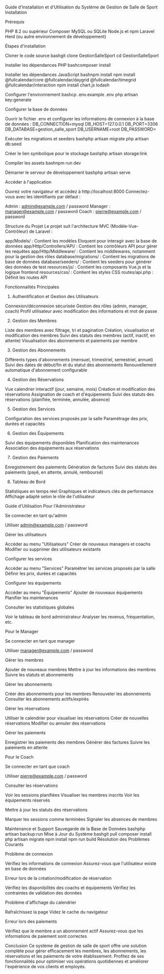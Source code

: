 Guide d'Installation et d'Utilisation du Système de Gestion de Salle de Sport
Installation

Prérequis

PHP 8.2 ou supérieur
Composer
MySQL ou SQLite
Node.js et npm
Laravel Herd (ou autre environnement de développement)

Étapes d'installation

Cloner le code source
bashgit clone <repository-url> GestionSalleSport
cd GestionSalleSport

Installer les dépendances PHP
bashcomposer install

Installer les dépendances JavaScript
bashnpm install
npm install @fullcalendar/core @fullcalendar/daygrid @fullcalendar/timegrid @fullcalendar/interaction
npm install chart.js lodash

Configurer l'environnement
bashcp .env.example .env
php artisan key:generate

Configurer la base de données

Ouvrir le fichier .env et configurer les informations de connexion à la base de données :
DB_CONNECTION=mysql
DB_HOST=127.0.0.1
DB_PORT=3306
DB_DATABASE=gestion_salle_sport
DB_USERNAME=root
DB_PASSWORD=



Exécuter les migrations et seeders
bashphp artisan migrate
php artisan db:seed

Créer le lien symbolique pour le stockage
bashphp artisan storage:link

Compiler les assets
bashnpm run dev

Démarrer le serveur de développement
bashphp artisan serve

Accéder à l'application

Ouvrez votre navigateur et accédez à http://localhost:8000
Connectez-vous avec les identifiants par défaut :

Admin : admin@example.com / password
Manager : manager@example.com / password
Coach : pierre@example.com / password





Structure du Projet
Le projet suit l'architecture MVC (Modèle-Vue-Contrôleur) de Laravel :

app/Models/ : Contient les modèles Eloquent pour interagir avec la base de données
app/Http/Controllers/API/ : Contient les contrôleurs API pour gérer les requêtes
app/Http/Middleware/ : Contient les middlewares, notamment pour la gestion des rôles
database/migrations/ : Contient les migrations de base de données
database/seeders/ : Contient les seeders pour générer des données de test
resources/js/ : Contient les composants Vue.js et la logique frontend
resources/css/ : Contient les styles CSS
routes/api.php : Définit les routes API

Fonctionnalités Principales
1. Authentification et Gestion des Utilisateurs

Connexion/déconnexion sécurisée
Gestion des rôles (admin, manager, coach)
Profil utilisateur avec modification des informations et mot de passe

2. Gestion des Membres

Liste des membres avec filtrage, tri et pagination
Création, visualisation et modification des membres
Suivi des statuts des membres (actif, inactif, en attente)
Visualisation des abonnements et paiements par membre

3. Gestion des Abonnements

Différents types d'abonnements (mensuel, trimestriel, semestriel, annuel)
Suivi des dates de début/fin et du statut des abonnements
Renouvellement automatique d'abonnement configurable

4. Gestion des Réservations

Vue calendrier interactif (jour, semaine, mois)
Création et modification des réservations
Assignation de coach et d'équipements
Suivi des statuts des réservations (planifiée, terminée, annulée, absence)

5. Gestion des Services

Configuration des services proposés par la salle
Paramétrage des prix, durées et capacités

6. Gestion des Équipements

Suivi des équipements disponibles
Planification des maintenances
Association des équipements aux réservations

7. Gestion des Paiements

Enregistrement des paiements
Génération de factures
Suivi des statuts des paiements (payé, en attente, annulé, remboursé)

8. Tableau de Bord

Statistiques en temps réel
Graphiques et indicateurs clés de performance
Affichage adapté selon le rôle de l'utilisateur

Guide d'Utilisation
Pour l'Administrateur

Se connecter en tant qu'admin

Utiliser admin@example.com / password


Gérer les utilisateurs

Accéder au menu "Utilisateurs"
Créer de nouveaux managers et coachs
Modifier ou supprimer des utilisateurs existants


Configurer les services

Accéder au menu "Services"
Paramétrer les services proposés par la salle
Définir les prix, durées et capacités


Configurer les équipements

Accéder au menu "Équipements"
Ajouter de nouveaux équipements
Planifier les maintenances


Consulter les statistiques globales

Voir le tableau de bord administrateur
Analyser les revenus, fréquentation, etc.



Pour le Manager

Se connecter en tant que manager

Utiliser manager@example.com / password


Gérer les membres

Ajouter de nouveaux membres
Mettre à jour les informations des membres
Suivre les statuts et abonnements


Gérer les abonnements

Créer des abonnements pour les membres
Renouveler les abonnements
Consulter les abonnements actifs/expirés


Gérer les réservations

Utiliser le calendrier pour visualiser les réservations
Créer de nouvelles réservations
Modifier ou annuler des réservations


Gérer les paiements

Enregistrer les paiements des membres
Générer des factures
Suivre les paiements en attente



Pour le Coach

Se connecter en tant que coach

Utiliser pierre@example.com / password


Consulter les réservations

Voir les sessions planifiées
Visualiser les membres inscrits
Voir les équipements réservés


Mettre à jour les statuts des réservations

Marquer les sessions comme terminées
Signaler les absences de membres



Maintenance et Support
Sauvegarde de la Base de Données
bashphp artisan backup:run
Mise à Jour du Système
bashgit pull
composer install
php artisan migrate
npm install
npm run build
Résolution des Problèmes Courants

Problème de connexion

Vérifiez les informations de connexion
Assurez-vous que l'utilisateur existe en base de données


Erreur lors de la création/modification de réservation

Vérifiez les disponibilités des coachs et équipements
Vérifiez les contraintes de validation des données


Problème d'affichage du calendrier

Rafraîchissez la page
Videz le cache du navigateur


Erreur lors des paiements

Vérifiez que le membre a un abonnement actif
Assurez-vous que les informations de paiement sont correctes



Conclusion
Ce système de gestion de salle de sport offre une solution complète pour gérer efficacement les membres, les abonnements, les réservations et les paiements de votre établissement. Profitez de ses fonctionnalités pour optimiser vos opérations quotidiennes et améliorer l'expérience de vos clients et employés.